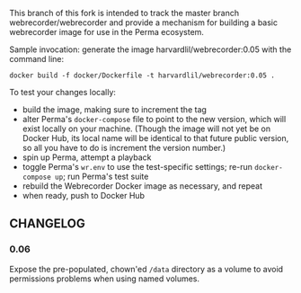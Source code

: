 This branch of this fork is intended to track the master branch
webrecorder/webrecorder and provide a mechanism for building a basic
webrecorder image for use in the Perma ecosystem.

Sample invocation: generate the image harvardlil/webrecorder:0.05
with the command line:

```
docker build -f docker/Dockerfile -t harvardlil/webrecorder:0.05 .
```

To test your changes locally:
- build the image, making sure to increment the tag
- alter Perma's `docker-compose` file to point to the new version, which will exist locally on your machine. (Though the image will not yet be on Docker Hub, its local name will be identical to that future public version, so all you have to do is increment the version number.)
- spin up Perma, attempt a playback
- toggle Perma's `wr.env` to use the test-specific settings; re-run `docker-compose up`; run Perma's test suite
- rebuild the Webrecorder Docker image as necessary, and repeat
- when ready, push to Docker Hub

CHANGELOG
---------

### 0.06
Expose the pre-populated, chown'ed `/data` directory as a volume to
avoid permissions problems when using named volumes.
